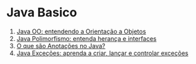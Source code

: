 # Java Basico

1. <a href="https://github.com/Gedielsonvieira/Java-e-Orientacao-a-Objetos">Java OO: entendendo a Orientação a Objetos</a>
2. <a href="https://github.com/Gedielsonvieira/Java-Basico/tree/master/Heranca-Polimorfismo">Java Polimorfismo: entenda herança e interfaces</a>
3. <a href="https://github.com/Gedielsonvieira/Java-Basico/tree/master/Anotacoes">O que são Anotações no Java?</a>
4. <a href="https://github.com/Gedielsonvieira/Java-Basico/tree/master/Java-Excecoes">Java Exceções: aprenda a criar, lançar e controlar exceções</a>
